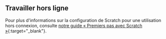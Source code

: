 ## Travailler hors ligne

Pour plus d'informations sur la configuration de Scratch pour une utilisation hors connexion, consulte [notre guide « Premiers pas avec Scratch »](https://projects.raspberrypi.org/fr-FR/projects/getting-started-scratch/1){:target="_blank"}.
